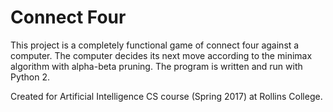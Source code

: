 # Connect Four

This project is a completely functional game of connect four against a computer. The computer decides its next move according to the minimax algorithm with alpha-beta pruning. The program is written and run with Python 2. 

Created for Artificial Intelligence CS course (Spring 2017) at Rollins College.
